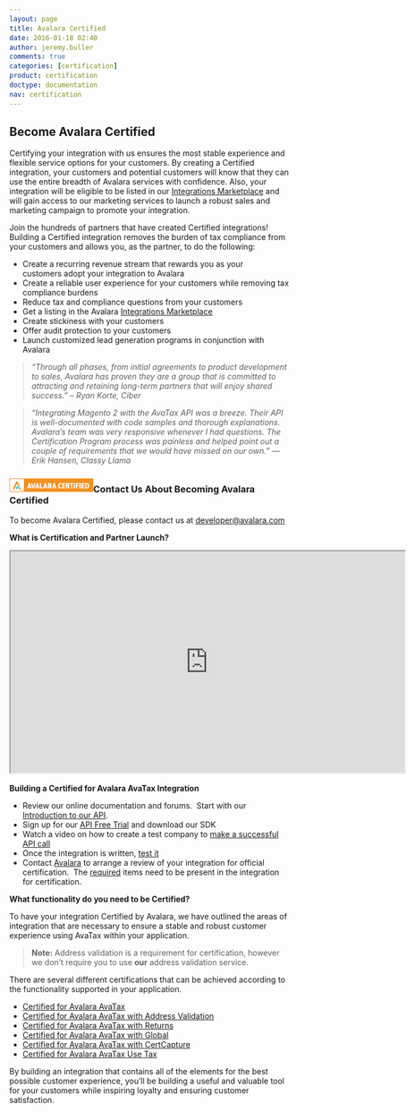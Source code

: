 ```yaml
---
layout: page
title: Avalara Certified
date: 2016-01-18 02:40
author: jeremy.buller
comments: true
categories: [certification]
product: certification
doctype: documentation
nav: certification
---
```

<h2>Become Avalara Certified</h2>
Certifying your integration with us ensures the most stable experience and flexible service options for your customers. By creating a Certified integration, your customers and potential customers will know that they can use the entire breadth of Avalara services with confidence. Also, your integration will be eligible to be listed in our <a href="http://www.avalara.com/integrations/">Integrations Marketplace</a> and will gain access to our marketing services to launch a robust sales and marketing campaign to promote your integration.

Join the hundreds of partners that have created Certified integrations! Building a Certified integration removes the burden of tax compliance from your customers and allows you, as the partner, to do the following:
<ul>
	<li>Create a recurring revenue stream that rewards you as your customers adopt your integration to Avalara</li>
	<li>Create a reliable user experience for your customers while removing tax compliance burdens</li>
	<li>Reduce tax and compliance questions from your customers</li>
	<li>Get a listing in the Avalara <a href="https://www.avalara.com/integrations/?_ga=1.209157138.1452579922.1454022342">Integrations Marketplace</a></li>
	<li>Create stickiness with your customers</li>
	<li>Offer audit protection to your customers</li>
	<li>Launch customized lead generation programs in conjunction with Avalara</li>
</ul>
<div class="row">
<div class="col-sm-6 col-lg-6 ">
<blockquote><i> “Through all phases, from initial agreements to product development to sales, Avalara has proven they are a group that is committed to attracting and retaining long-term partners that will enjoy shared success.”</i>
<em>– Ryan Korte, Ciber</em></blockquote>
</div>
<div class="col-sm-6 col-lg-6">
<blockquote><i>“Integrating Magento 2 with the AvaTax API was a breeze. Their API is well-documented with code samples and thorough explanations. Avalara’s team was very responsive whenever I had questions. The Certification Program process was painless and helped point out a couple of requirements that we would have missed on our own.”</i>
<em>— Erik Hansen, Classy Llama</em></blockquote>
</div>
</div>
<h3><img class="wp-image-9800 size-medium alignright" src="/images/2012/10/Avalara_CERTIFIED-150x25-01.png" alt="Avalara Certified" />Contact Us About Becoming Avalara Certified</h3>
To become Avalara Certified, please contact us at <a href="mailto:developer@avalara.com">developer@avalara.com</a>



<strong>What is Certification and Partner Launch?</strong>

<iframe id="player_1" src="http://www.youtube.com/embed/ExrsSLnj6qY?rel=0&amp;enablejsapi=1&amp;wmode=opaque" width="705" height="396"></iframe>

<b>Building a Certified for Avalara AvaTax Integration </b>
<ul>
	<li>Review our online documentation and forums.  Start with our<a href="/blog/2013/11/11/introduction-to-the-avalara-avatax-api"> Introduction to our API</a>.</li>
	<li>Sign up for our <a href="/avatax/">API Free Trial</a> and download our SDK</li>
	<li>Watch a video on how to create a test company to <a href="http://www.youtube.com/watch?v=jFcYVIpXl20">make a successful API call</a></li>
	<li>Once the integration is written, <a href="/avatax/self-test">test it</a></li>
	<li>Contact <a href="mailto:developer@avalara.com">Avalara</a> to arrange a review of your integration for official certification.  The <a href="/avatax/certification/">required</a> items need to be present in the integration for certification.</li>
</ul>

<strong>What functionality do you need to be Certified? </strong>

To have your integration Certified by Avalara, we have outlined the areas of integration that are necessary to ensure a stable and robust customer experience using AvaTax within your application.
<blockquote><strong>Note:</strong> Address validation is a requirement for certification, however we don’t require you to use <strong>our</strong> address validation service.</blockquote>
There are several different certifications that can be achieved according to the functionality supported in your application.
<ul>
	<li><a href="/avatax/certification/">Certified for Avalara AvaTax</a></li>
	<li><a href="/avatax/certification/address-validation.html">Certified for Avalara AvaTax with Address Validation</a></li>
	<li><a href="/avatax/certification/returns.html">Certified for Avalara AvaTax with Returns</a></li>
	<li><a href="/avatax/certification/global.html">Certified for Avalara AvaTax with Global</a></li>
	<li><a href="/certcapture/certification.html">Certified for Avalara AvaTax with CertCapture</a></li>
	<li><a href="/avatax/certification/use-tax.html">Certified for Avalara AvaTax Use Tax</a></li>
</ul>
By building an integration that contains all of the elements for the best possible customer experience, you’ll be building a useful and valuable tool for your customers while inspiring loyalty and ensuring customer satisfaction.
